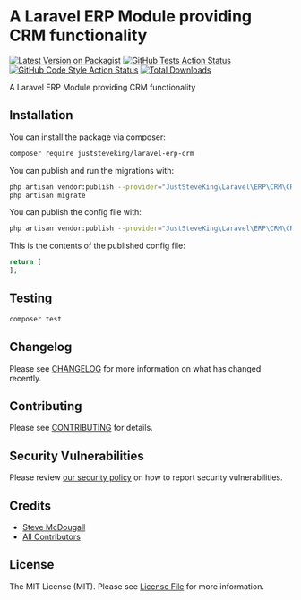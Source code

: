 # A Laravel ERP Module providing CRM functionality

[![Latest Version on Packagist](https://img.shields.io/packagist/v/juststeveking/laravel-erp-crm.svg?style=flat-square)](https://packagist.org/packages/juststeveking/laravel-erp-crm)
[![GitHub Tests Action Status](https://img.shields.io/github/workflow/status/juststeveking/laravel-erp-crm/run-tests?label=tests)](https://github.com/juststeveking/laravel-erp-crm/actions?query=workflow%3Arun-tests+branch%3Amain)
[![GitHub Code Style Action Status](https://img.shields.io/github/workflow/status/juststeveking/laravel-erp-crm/Check%20&%20fix%20styling?label=code%20style)](https://github.com/juststeveking/laravel-erp-crm/actions?query=workflow%3A"Check+%26+fix+styling"+branch%3Amain)
[![Total Downloads](https://img.shields.io/packagist/dt/juststeveking/laravel-erp-crm.svg?style=flat-square)](https://packagist.org/packages/juststeveking/laravel-erp-crm)

A Laravel ERP Module providing CRM functionality
## Installation

You can install the package via composer:

```bash
composer require juststeveking/laravel-erp-crm
```

You can publish and run the migrations with:

```bash
php artisan vendor:publish --provider="JustSteveKing\Laravel\ERP\CRM\CRMServiceProvider" --tag="laravel-erp-crm-migrations"
php artisan migrate
```

You can publish the config file with:
```bash
php artisan vendor:publish --provider="JustSteveKing\Laravel\ERP\CRM\CRMServiceProvider" --tag="laravel-erp-crm-config"
```

This is the contents of the published config file:

```php
return [
];
```


## Testing

```bash
composer test
```

## Changelog

Please see [CHANGELOG](CHANGELOG.md) for more information on what has changed recently.

## Contributing

Please see [CONTRIBUTING](.github/CONTRIBUTING.md) for details.

## Security Vulnerabilities

Please review [our security policy](../../security/policy) on how to report security vulnerabilities.

## Credits

- [Steve McDougall](https://github.com/JustSteveKing)
- [All Contributors](../../contributors)

## License

The MIT License (MIT). Please see [License File](LICENSE.md) for more information.
